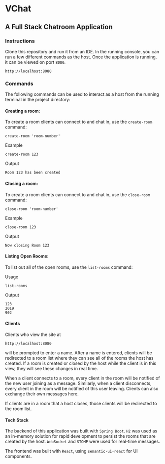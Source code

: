 # VChat

## A Full Stack Chatroom Application

### Instructions
Clone this repository and run it from an IDE. In the running console, you can run a 
few different commands as the host. Once the application is running, it can be viewed
on port `8080`.

```
http://localhost:8080
```

### Commands
The following commands can be used to interact as a host from the running terminal in
the project directory:

#### Creating a room:
To create a room clients can connect to and chat in, use the `create-room` command:
```
create-room 'room-number'
```
Example
```
create-room 123
```
Output
```
Room 123 has been created
```

#### Closing a room:
To create a room clients can connect to and chat in, use the `close-room` command:
```
close-room 'room-number'
```
Example
```
close-room 123
```
Output
```
Now closing Room 123
```

#### Listing Open Rooms:
To list out all of the open rooms, use the `list-rooms` command:

Usage
```
list-rooms
```
Output
```
123
2019
902
```

#### Clients
Clients who view the site at
```
http://localhost:8080
```
will be prompted to enter a name. After a name is entered, clients will be redirected
to a room list where they can see all of the rooms the host has created. If a room
is created or closed by the host while the client is in this view, they will see these
changes in real time.

When a client connects to a room, every client in the room will be notified of the new
user joining as a message. Similarly, when a client disconnects, every client in the room
will be notified of this user leaving. Clients can also exchange their own messages here.

If clients are in a room that a host closes, those clients will be redirected to the
room list.

#### Tech Stack
The backend of this application was built with `Spring Boot`. `H2` was used
as an in-memory solution for rapid development to persist the rooms that are created
by the host. `WebSocket` and `STOMP` were used for real-time messages.

The frontend was built with `React`, using `semantic-ui-react` for UI components. 